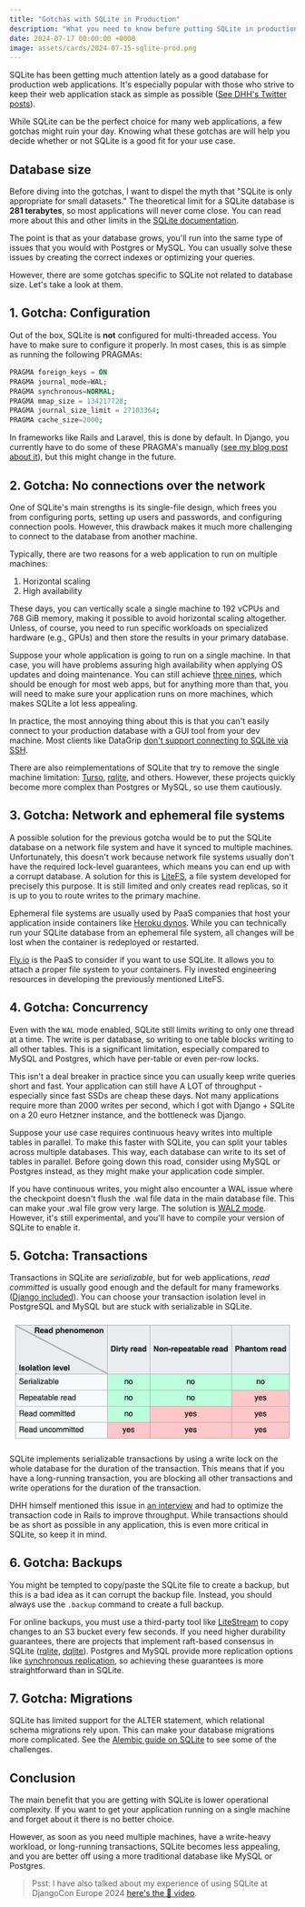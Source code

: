 ```yaml
---
title: "Gotchas with SQLite in Production"
description: "What you need to know before putting SQLite in production"
date: 2024-07-17 00:00:00 +0000
image: assets/cards/2024-07-15-sqlite-prod.png
---
```


SQLite has been getting much attention lately as a good database for production web applications. It's especially popular with those who strive to keep their web application stack as simple as possible ([See DHH's Twitter posts](https://x.com/dhh/status/1782033353606382011)).

While SQLite can be the perfect choice for many web applications, a few gotchas might ruin your day. Knowing what these gotchas are will help you decide whether or not SQLite is a good fit for your use case.

## Database size

Before diving into the gotchas, I want to dispel the myth that "SQLite is only appropriate for small datasets." The theoretical limit for a SQLite database is **281 terabytes**, so most applications will never come close. You can read more about this and other limits in the [SQLite documentation](https://www.sqlite.org/limits.html).

The point is that as your database grows, you'll run into the same type of issues that you would with Postgres or MySQL. You can usually solve these issues by creating the correct indexes or optimizing your queries. 

However, there are some gotchas specific to SQLite not related to database size. Let's take a look at them.

## 1. Gotcha: Configuration

Out of the box, SQLite is **not** configured for multi-threaded access. You have to make sure to configure it properly. In most cases, this is as simple as running the following PRAGMAs:

```SQL
PRAGMA foreign_keys = ON
PRAGMA journal_mode=WAL;
PRAGMA synchronous=NORMAL;
PRAGMA mmap_size = 134217728;
PRAGMA journal_size_limit = 27103364;
PRAGMA cache_size=2000;
```

In frameworks like Rails and Laravel, this is done by default. In Django, you currently have to do some of these PRAGMA's manually ([see my blog post about it](/sqlite-django-config)), but this might change in the future.

## 2. Gotcha: No connections over the network

One of SQLite's main strengths is its single-file design, which frees you from configuring ports, setting up users and passwords, and configuring connection pools. However, this drawback makes it much more challenging to connect to the database from another machine.

Typically, there are two reasons for a web application to run on multiple machines:

1. Horizontal scaling
2. High availability

These days, you can vertically scale a single machine to 192 vCPUs and 768 GiB memory, making it possible to avoid horizontal scaling altogether. Unless, of course, you need to run specific workloads on specialized hardware (e.g., GPUs) and then store the results in your primary database.

Suppose your whole application is going to run on a single machine. In that case, you will have problems assuring high availability when applying OS updates and doing maintenance. You can still achieve [three nines](https://en.wikipedia.org/wiki/High_availability), which should be enough for most web apps, but for anything more than that, you will need to make sure your application runs on more machines, which makes SQLite a lot less appealing.

In practice, the most annoying thing about this is that you can't easily connect to your production database with a GUI tool from your dev machine. Most clients like DataGrip [don't support connecting to SQLite via SSH](https://youtrack.jetbrains.com/issue/DBE-1436/SQLite-remote-tunneling#focus=Comments-27-6205323.0-0).

There are also reimplementations of SQLite that try to remove the single machine limitation: [Turso](https://turso.tech/), [rqlite](https://rqlite.io/), and others. However, these projects quickly become more complex than Postgres or MySQL, so use them cautiously.

## 3. Gotcha: Network and ephemeral file systems

A possible solution for the previous gotcha would be to put the SQLite database on a network file system and have it synced to multiple machines. Unfortunately, this doesn't work because network file systems usually don't have the required lock-level guarantees, which means you can end up with a corrupt database. A solution for this is [LiteFS](https://fly.io/docs/litefs/), a file system developed for precisely this purpose. It is still limited and only creates read replicas, so it is up to you to route writes to the primary machine.

Ephemeral file systems are usually used by PaaS companies that host your application inside containers like [Heroku dynos](https://devcenter.heroku.com/articles/sqlite3). While you can technically run your SQLite database from an ephemeral file system, all changes will be lost when the container is redeployed or restarted.

[Fly.io](https://fly.io/) is the PaaS to consider if you want to use SQLite. It allows you to attach a proper file system to your containers. Fly invested engineering resources in developing the previously mentioned LiteFS.

## 4. Gotcha: Concurrency

Even with the `WAL` mode enabled, SQLite still limits writing to only one thread at a time. The write is per database, so writing to one table blocks writing to all other tables. This is a significant limitation, especially compared to MySQL and Postgres, which have per-table or even per-row locks.

This isn't a deal breaker in practice since you can usually keep write queries short and fast. Your application can still have A LOT of throughput - especially since fast SSDs are cheap these days. Not many applications require more than 2000 writes per second, which I got with Django + SQLite on a 20 euro Hetzner instance, and the bottleneck was Django.

Suppose your use case requires continuous heavy writes into multiple tables in parallel. To make this faster with SQLite, you can split your tables across multiple databases. This way, each database can write to its set of tables in parallel. Before going down this road, consider using MySQL or Postgres instead, as they might make your application code simpler.

If you have continuous writes, you might also encounter a WAL issue where the checkpoint doesn't flush the .wal file data in the main database file. This can make your .wal file grow very large. The solution is [WAL2 mode](https://www.sqlite.org/cgi/src/doc/wal2/doc/wal2.md). However, it's still experimental, and you'll have to compile your version of SQLite to enable it.

## 5. Gotcha: Transactions

Transactions in SQLite are *serializable*, but for web applications, *read committed* is usually good enough and the default for many frameworks ([Django included](https://docs.djangoproject.com/en/5.0/ref/databases/#isolation-level)). You can choose your transaction isolation level in PostgreSQL and MySQL but are stuck with serializable in SQLite.

<a href="https://en.wikipedia.org/wiki/Isolation_(database_systems)" style="text-align:center; display: block; padding:10px;"><img class="txt-img" src="/assets/pics/transaction-isolation.png"  width="500" alt="Transaction Isolation Levels" /></a>

SQLite implements serializable transactions by using a write lock on the whole database for the duration of the transaction. This means that if you have a long-running transaction, you are blocking all other transactions and write operations for the duration of the transaction.

DHH himself mentioned this issue in [an interview](https://youtu.be/0rlATWBNvMw?si=6sg2NGbMw06NnWRF&t=427) and had to optimize the transaction code in Rails to improve throughput. While transactions should be as short as possible in any application, this is even more critical in SQLite, so keep it in mind.

## 6. Gotcha: Backups

You might be tempted to copy/paste the SQLite file to create a backup, but this is a bad idea as it can corrupt the backup file. Instead, you should always use the `.backup` command to create a full backup.

For online backups, you must use a third-party tool like [LiteStream](https://litestream.io/) to copy changes to an S3 bucket every few seconds. If you need higher durability guarantees, there are projects that implement raft-based consensus in SQLite ([rqlite](https://rqlite.io/), [dqlite](https://dqlite.io/)). Postgres and MySQL provide more replication options like [synchronous replication](https://www.postgresql.org/docs/current/warm-standby.html#SYNCHRONOUS-REPLICATION), so achieving these guarantees is more straightforward than in SQLite.

## 7. Gotcha: Migrations

SQLite has limited support for the ALTER statement, which relational schema migrations rely upon. This can make your database migrations more complicated. See the [Alembic guide on SQLite](https://alembic.sqlalchemy.org/en/latest/batch.html#running-batch-migrations-for-sqlite-and-other-databases) to see some of the challenges.

## Conclusion

The main benefit that you are getting with SQLite is lower operational complexity. If you want to get your application running on a single machine and forget about it there is no better choice.

However, as soon as you need multiple machines, have a write-heavy workload, or long-running transactions, SQLite becomes less appealing, and you are better off using a more traditional database like MySQL or Postgres.

> Psst: I have also talked about my experience of using SQLite at DjangoCon Europe 2024 [here's the 🎥 video](https://www.youtube.com/watch?v=GTDYwEXv-sE).
